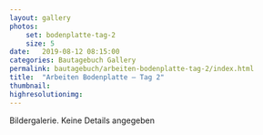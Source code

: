 ```yaml
---
layout: gallery
photos:
    set: bodenplatte-tag-2
    size: 5
date:   2019-08-12 08:15:00
categories: Bautagebuch Gallery
permalink: bautagebuch/arbeiten-bodenplatte-tag-2/index.html
title:  "Arbeiten Bodenplatte – Tag 2"
thumbnail: 
highresolutionimg: 
---
```

Bildergalerie. Keine Details angegeben

